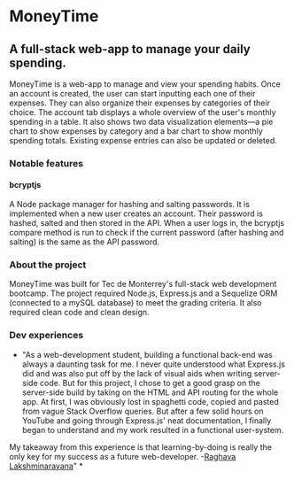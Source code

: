 # MoneyTime

## A full-stack web-app to manage your daily spending.

MoneyTime is a web-app to manage and view your spending habits. Once an account is created, the user can  start inputting each one of their expenses. They can also organize their expenses by categories of their choice. The account tab displays a whole overview of the user's monthly spending in a table. It also shows two data visualization elements—a pie chart to show expenses by category and a bar chart to show monthly spending totals. Existing expense entries can also be updated or deleted. 

### Notable features

#### bcryptjs

A Node package manager for hashing and salting passwords. It is implemented when a new user creates an account. Their password is hashed, salted and then stored in the API. When a user logs in, the bcryptjs compare method is run to check if the current password (after hashing and salting) is the same as the API password. 

### About the project

MoneyTime was built for Tec de Monterrey's full-stack web development bootcamp. The project required Node.js, Express.js and a Sequelize ORM (connected to a mySQL database) to meet the grading criteria. It also required clean code and clean design. 


### Dev experiences

* "As a web-development student, building a functional back-end was always a daunting task for me. I never quite understood what Express.js did and was also put off by the lack of visual aids when writing server-side code. But for this project, I chose to get a good grasp on the server-side build by taking on the HTML and API routing for the whole app. At first, I was obviously lost in spaghetti code, copied and pasted from vague Stack Overflow queries. But after a few solid hours on YouTube and going through Express.js' neat documentation, I finally began to understand and my work resulted in a functional user-system.

My takeaway from this experience is that learning-by-doing is really the only key for my success as a future web-developer. -[Raghava Lakshminarayana](https://github.com/raglaks)" * 

